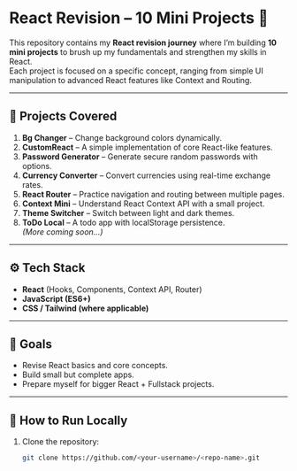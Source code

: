 # React Revision – 10 Mini Projects 🚀

This repository contains my **React revision journey** where I’m building **10 mini projects** to brush up my fundamentals and strengthen my skills in React.  
Each project is focused on a specific concept, ranging from simple UI manipulation to advanced React features like Context and Routing.  

---

## 📌 Projects Covered
1. **Bg Changer** – Change background colors dynamically.  
2. **CustomReact** – A simple implementation of core React-like features.  
3. **Password Generator** – Generate secure random passwords with options.  
4. **Currency Converter** – Convert currencies using real-time exchange rates.  
5. **React Router** – Practice navigation and routing between multiple pages.  
6. **Context Mini** – Understand React Context API with a small project.  
7. **Theme Switcher** – Switch between light and dark themes.  
8. **ToDo Local** – A todo app with localStorage persistence.  
*(More coming soon...)*  

---

## ⚙️ Tech Stack
- **React** (Hooks, Components, Context API, Router)  
- **JavaScript (ES6+)**  
- **CSS / Tailwind (where applicable)**  

---

## 🎯 Goals
- Revise React basics and core concepts.  
- Build small but complete apps.  
- Prepare myself for bigger React + Fullstack projects.  

---

## 🚀 How to Run Locally
1. Clone the repository:
   ```bash
   git clone https://github.com/<your-username>/<repo-name>.git
